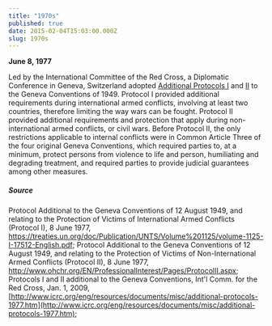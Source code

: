 ```yaml
---
title: "1970s"
published: true
date: 2015-02-04T15:03:00.000Z
slug: 1970s
---
```


**June 8, 1977**

Led by the International Committee of the Red Cross, a Diplomatic Conference in Geneva, Switzerland adopted [Additional Protocols I](https://treaties.un.org/doc/Publication/UNTS/Volume%201125/volume-1125-I-17512-English.pdf) and [II](http://www.ohchr.org/EN/ProfessionalInterest/Pages/ProtocolII.aspx) to the Geneva Conventions of 1949\. Protocol I provided additional requirements during international armed conflicts, involving at least two countries, therefore limiting the way wars can be fought. Protocol II provided additional requirements and protection that apply during non-international armed conflicts, or civil wars. Before Protocol II, the only restrictions applicable to internal conflicts were in Common Article Three of the four original Geneva Conventions, which required parties to, at a minimum, protect persons from violence to life and person, humiliating and degrading treatment, and required parties to provide judicial guarantees among other measures.

##### Source

Protocol Additional to the Geneva Conventions of 12 August 1949, and relating to the Protection of Victims of International Armed Conflicts (Protocol I), 8 June 1977, https://treaties.un.org/doc/Publication/UNTS/Volume%201125/volume-1125-I-17512-English.pdf; Protocol Additional to the Geneva Conventions of 12 August 1949, and relating to the Protection of Victims of Non-International Armed Conflicts (Protocol II), 8 June 1977, http://www.ohchr.org/EN/ProfessionalInterest/Pages/ProtocolII.aspx; Protocols I and II additional to the Geneva Conventions, Int'l Comm. for the Red Cross, Jan. 1, 2009, [http://www.icrc.org/eng/resources/documents/misc/additional-protocols-1977.htm](http://www.icrc.org/eng/resources/documents/misc/additional-protocols-1977.htm);

